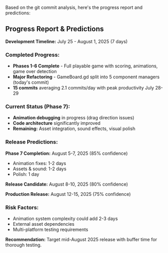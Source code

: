 Based on the git commit analysis, here's the progress report and predictions:

## Progress Report & Predictions

**Development Timeline:** July 25 - August 1, 2025 (7 days)

### Completed Progress:
- **Phases 1-6 Complete** - Full playable game with scoring, animations, game over detection
- **Major Refactoring** - GameBoard.gd split into 5 component managers (today's commit)
- **15 commits** averaging 2.1 commits/day with peak productivity July 28-29

### Current Status (Phase 7):
- **Animation debugging** in progress (drag direction issues)
- **Code architecture** significantly improved
- **Remaining:** Asset integration, sound effects, visual polish

### Release Predictions:

**Phase 7 Completion:** August 5-7, 2025 (85% confidence)
- Animation fixes: 1-2 days
- Assets & sound: 1-2 days  
- Polish: 1 day

**Release Candidate:** August 8-10, 2025 (80% confidence)

**Production Release:** August 12-15, 2025 (75% confidence)

### Risk Factors:
- Animation system complexity could add 2-3 days
- External asset dependencies
- Multi-platform testing requirements

**Recommendation:** Target mid-August 2025 release with buffer time for thorough testing.
